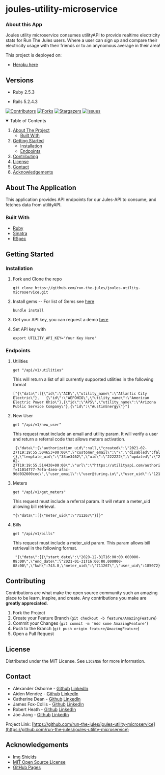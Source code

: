# joules-utility-microservice

### About this App

Joules utility microservice consumes utilityAPI to provide realtime electricity stats for Run The Jules users.  Where a user can sign up and compare their electricity usage with their friends or to an anynomous average in their area!

This project is deployed on:

- [Heroku here](https://joules-microservice.herokuapp.com/)

## Versions

- Ruby 2.5.3

- Rails 5.2.4.3

[![Contributors][contributors-shield]][contributors-url]
[![Forks][forks-shield]][forks-url]
[![Stargazers][stars-shield]][stars-url]
[![Issues][issues-shield]][issues-url]


<!-- TABLE OF CONTENTS -->
<details open="open">
  <summary>Table of Contents</summary>
  <ol>
    <li>
      <a href="#about-the-project">About The Project</a>
      <ul>
        <li><a href="#built-with">Built With</a></li>
      </ul>
    </li>
    <li>
      <a href="#getting-started">Getting Started</a>
      <ul>
        <li><a href="#installation">Installation</a></li>
      </ul>
       <ul>
        <li><a href="#endpoints">Endpoints</a></li>
      </ul>
    </li>
    <li><a href="#contributing">Contributing</a></li>
    <li><a href="#license">License</a></li>
    <li><a href="#contact">Contact</a></li>
    <li><a href="#acknowledgements">Acknowledgements</a></li>
  </ol>
</details>



<!-- ABOUT THE PROJECT -->
## About The Application

This application provides API endpoints for our Jules-API to consume, and fetches data from utilityAPI.

### Built With

* [Ruby](https://www.ruby-lang.org/en/)
* [Sinatra](http://sinatrarb.com/)
* [RSpec](https://github.com/rspec/rspec-rails)

<!-- GETTING STARTED -->
## Getting Started

### Installation

1. Fork and Clone the repo
   ```
   git clone https://github.com/run-the-jules/joules-utility-microservice.git
   ```
2. Install gems
     -- For list of Gems see [here](https://github.com/run-the-jules/joules-utility-microservice/blob/main/Gemfile)
   ```
   bundle install
   ```
3. Get your API key, you can request a demo [here](https://utilityapi.com/products#api)

4. Set API key with 
   ```
   export UTILITY_API_KEY='Your Key Here'
   ```

<!-- Endpoints -->
 ### Endpoints
 
1. Utilities
   ```
   get "/api/v1/utilities"
   ```
   
   This will return a list of all currently supported utilities in the following format
   ```
   ["{\"data\":[{\"id\":\"ACE\",\"utility_name\":\"Atlantic City Electric\"},   {\"id\":\"AEPOHIO\",\"utility_name\":\"American Electric Power Ohio\"},{\"id\":\"APS\",\"utility_name\":\"Arizona Public Service Company\"},{\"id\":\"AustinEnergy\"}"]
   ```
   
2. New User
   ```
   get "/api/v1/new_user"
   ```
   
   This request must include an email and utility param. It will verify a user and return a referral code that allows meters activation.
   ```
    {\"data\":{\"authorization_uid\":null,\"created\":\"2021-02-    27T19:19:55.504653+00:00\",\"customer_email\":\"\",\"disabled\":false,\"is_archived\":false,\"scope\":{},\"template_uid\":\"33ae3462\",\"uid\":\"222222\",\"updated\":\"2021-02-27T19:19:55.514430+00:00\",\"url\":\"https://utilityapi.com/authorize/customername?f=11014777-7efa-4aea-afac-96d032600cec\",\"user_email\":\"user@turing.io\",\"user_uid\":\"12121\",\"utility\":\"ACE\"}}"
   
3. Meters
   ```
   get "/api/v1/get_meters"
   ```

   This request must include a referral param. It will return a meter_uid allowing bill retrieval.

   ```
   "{\"data\":[{\"meter_uid\":\"711267\"}]}"
   ```
    
4. Bills
    ```
    get "/api/v1/bills"
    ```
   
   This request must include a meter_uid param. This param allows bill retrieval in the following format.
  
    ```
     "{\"data\":[{\"start_date\":\"2020-12-31T16:00:00.000000-08:00\",\"end_date\":\"2021-01-31T16:00:00.000000-08:00\",\"kwh\":743.0,\"meter_uid\":\"711267\",\"user_uid\":185072}}]}"
    ```

<!-- CONTRIBUTING -->
## Contributing

Contributions are what make the open source community such an amazing place to be learn, inspire, and create. Any contributions you make are **greatly appreciated**.

1. Fork the Project
2. Create your Feature Branch (`git checkout -b feature/AmazingFeature`)
3. Commit your Changes (`git commit -m 'Add some AmazingFeature'`)
4. Push to the Branch (`git push origin feature/AmazingFeature`)
5. Open a Pull Request



<!-- LICENSE -->
## License

Distributed under the MIT License. See `LICENSE` for more information.



<!-- CONTACT -->
## Contact

- Alexander Osborne - [Github](https://github.com/AlexanderOsborne) [LinkedIn](https://www.linkedin.com/in/alex-osborne/)
- Aiden Mendez - [Github](https://github.com/aidenmendez) [LinkedIn](https://www.linkedin.com/in/aiden-mendez/)
- Catherine Dean - [Github](https://github.com/catherinemdean15) [LinkedIn](https://www.linkedin.com/in/catherine-dean-57a92030/)
- James Fox-Collis - [Github](https://github.com/jlfoxcollis) [LinkedIn](https://www.linkedin.com/in/james-fox-collis/)
- Robert Heath - [Github](https://github.com/kaiheiongaku) [LinkedIn](https://www.linkedin.com/in/robert-heath-305bb34b/)
- Joe Jiang - [Github](https://github.com/ninesky00) [LinkedIn](https://www.linkedin.com/in/joe-jiang01/)


Project Link: [https://github.com/run-the-jules/joules-utility-microservice](https://github.com/run-the-jules/joules-utility-microservice)



<!-- ACKNOWLEDGEMENTS -->
## Acknowledgements
* [Img Shields](https://shields.io)
* [MIT Open Source License](https://opensource.org/licenses/MIT)
* [GitHub Pages](https://pages.github.com)






<!-- MARKDOWN LINKS & IMAGES -->
<!-- https://www.markdownguide.org/basic-syntax/#reference-style-links -->
[contributors-shield]: https://img.shields.io/github/contributors/run-the-jules/joules-utility-microservice.svg?style=for-the-badge
[contributors-url]: https://github.com/run-the-jules/joules-utility-microservice/graphs/contributors
[forks-shield]: https://img.shields.io/github/forks/run-the-jules/joules-utility-microservice.svg?style=for-the-badge
[forks-url]: https://github.com/run-the-jules/joules-utility-microservice/network/members
[stars-shield]: https://img.shields.io/github/stars/run-the-jules/joules-utility-microservice.svg?style=for-the-badge
[stars-url]: https://github.com/run-the-jules/joules-utility-microservice/stargazers
[issues-shield]: https://img.shields.io/github/issues/run-the-jules/joules-utility-microservice.svg?style=for-the-badge
[issues-url]: https://github.com/run-the-jules/joules-utility-microservice/issues
[product-screenshot]: images/screenshot.png
